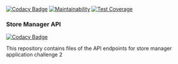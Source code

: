 [![Codacy Badge](https://api.codacy.com/project/badge/Grade/8add588aea5f4eeb941b7f166cc7bdf9)](https://www.codacy.com/app/Allan690/StoreManager-API?utm_source=github.com&amp;utm_medium=referral&amp;utm_content=Allan690/StoreManager-API&amp;utm_campaign=Badge_Grade)
[![Maintainability](https://api.codeclimate.com/v1/badges/4d3b5c08dcfcee62cac2/maintainability)](https://codeclimate.com/github/Allan690/StoreManager-API/maintainability)
[![Test Coverage](https://api.codeclimate.com/v1/badges/4d3b5c08dcfcee62cac2/test_coverage)](https://codeclimate.com/github/Allan690/StoreManager-API/test_coverage)



### Store Manager API

[![Codacy Badge](https://api.codacy.com/project/badge/Grade/0df5d65a42564e19ac8ca001fd7c120d)](https://app.codacy.com/app/Allan690/StoreManager-API?utm_source=github.com&utm_medium=referral&utm_content=Allan690/StoreManager-API&utm_campaign=Badge_Grade_Dashboard)

This repository contains files of the API endpoints for store manager application challenge 2
